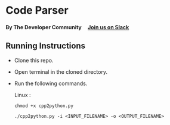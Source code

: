 # Code Parser
#### By The Developer Community &nbsp; &nbsp; [Join us on Slack](https://git-push-origin.slack.com)
## Running Instructions
+ Clone this repo.
+ Open terminal in the cloned directory.
+ Run the following commands.

  Linux :
  
  `chmod +x cpp2python.py`
  
  `./cpp2python.py -i <INPUT_FILENAME> -o <OUTPUT_FILENAME>` 



